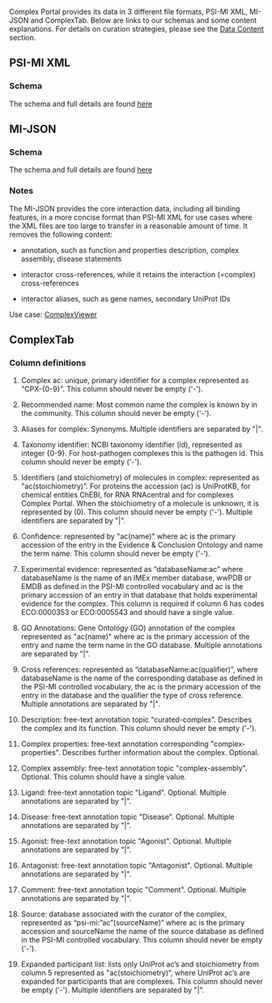 Complex Portal provides its data in 3 different file formats, PSI-MI XML, MI-JSON and ComplexTab. Below are links to our schemas and some content explanations. For details on curation strategies, please see the [Data Content](/./documentation) section.

## PSI-MI XML

### Schema

The schema and full details are found [here](https://www.psidev.info/mif)

## MI-JSON

### Schema

The schema and full details are found [here](https://github.com/MICommunity/psi-jami/blob/master/jami-interactionviewer-json/schema/mi-json-schema.json)

### Notes

The MI-JSON provides the core interaction data, including all binding features, in a more concise format than PSI-MI XML for use cases where the XML files are too large to transfer in a reasonable amount of time. It removes the following content:

- annotation, such as function and properties description, complex assembly, disease statements

- interactor cross-references, while it retains the interaction (=complex) cross-references

- interactor aliases, such as gene names, secondary UniProt IDs

Use case: [ComplexViewer](https://github.com/MICommunity/ComplexViewer)

## ComplexTab

### Column definitions

1. Complex ac: unique, primary identifier for a complex represented as “CPX-{0-9}”. This column should never be empty ('-').

2. Recommended name: Most common name the complex is known by in the community. This column should never be empty ('-').

3. Aliases for complex: Synonyms. Multiple identifiers are separated by "|".

4. Taxonomy identifier: NCBI taxonomy identifier (id), represented as integer {0-9}. For host-pathogen complexes this is the pathogen id. This column should never be empty ('-').

5. Identifiers (and stoichiometry) of molecules in complex: represented as "ac(stoichiometry)”. For proteins the accession (ac) is UniProtKB, for chemical entities ChEBI, for RNA RNAcentral and for complexes Complex Portal. When the stoichiometry of a molecule is unknown, it is represented by (0). This column should never be empty ('-'). Multiple identifiers are separated by "|".

6. Confidence: represented by "ac(name)" where ac is the primary accession of the entry in the Evidence & Conclusion Ontology and name the term name. This column should never be empty ('-').

7. Experimental evidence: represented as “databaseName:ac” where databaseName is the name of an IMEx member database, wwPDB or EMDB as defined in the  PSI-MI controlled vocabulary and ac is the primary accession of an entry in that database that holds experimental evidence for the complex. This column is required if column 6 has codes ECO:0000353 or ECO:0005543 and should have a single value.

8. GO Annotations: Gene Ontology (GO) annotation of the complex represented as "ac(name)" where ac is the primary accession of the entry and name the term name in the GO database. Multiple annotations are separated by "|".

9. Cross references: represented as “databaseName:ac(qualifier)”, where databaseName is the name of the corresponding database as defined in the PSI-MI controlled vocabulary, the ac is the primary accession of the entry in the database and the qualifier the type of cross reference. Multiple annotations are separated by "|".

10. Description: free-text annotation topic "curated-complex". Describes the complex and its function. This column should never be empty ('-').

11. Complex properties: free-text annotation corresponding "complex-properties". Describes further information about the complex. Optional.

12. Complex assembly: free-text annotation topic "complex-assembly". Optional. This column should have a single value.

13. Ligand: free-text annotation topic "Ligand". Optional. Multiple annotations are separated by "|".

14. Disease: free-text annotation topic "Disease". Optional. Multiple annotations are separated by "|".

15. Agonist: free-text annotation topic "Agonist". Optional. Multiple annotations are separated by "|".

16. Antagonist: free-text annotation topic "Antagonist". Optional. Multiple annotations are separated by "|".

17. Comment: free-text annotation topic "Comment". Optional. Multiple annotations are separated by "|".

18. Source: database associated with the curator of the complex, represented as “psi-mi:”ac”(sourceName)” where ac is the primary accession and sourceName the name of the source database as defined in the PSI-MI controlled vocabulary. This column should never be empty ('-').

19. Expanded participant list: lists only UniProt ac’s and stoichiometry from column 5 represented as "ac(stoichiometry)”, where UniProt ac’s are expanded for participants that are complexes. This column should never be empty ('-'). Multiple identifiers are separated by "|".
